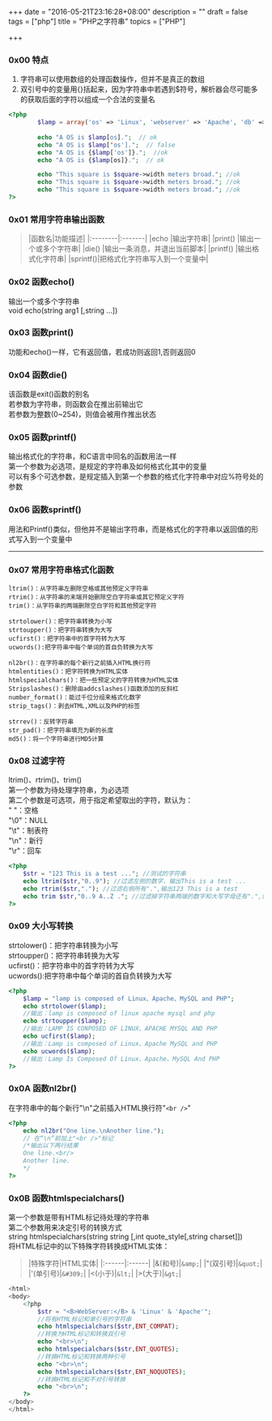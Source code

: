 +++
date = "2016-05-21T23:16:28+08:00"
description = ""
draft = false
tags = ["php"]
title = "PHP之字符串"
topics = ["PHP"]

+++

### 0x00 特点
1. 字符串可以使用数组的处理函数操作，但并不是真正的数组
2. 双引号中的变量用{}括起来，因为字符串中若遇到$符号，解析器会尽可能多的获取后面的字符以组成一个合法的变量名
```php
<?php
        $lamp = array('os' => 'Linux', 'webserver' => 'Apache', 'db' => 'Mysql', 'language' => 'PHP');
        
        echo "A OS is $lamp[os].";  // ok
        echo "A OS is $lamp['os'].";  // false
        echo "A OS is {$lamp['os']}.";  //ok
        echo "A OS is {$lamp[os]}.";  // ok

        echo "This square is $square->width meters broad."; //ok
        echo "This square is $square->width meters broad."; //ok
        echo "This square is $square->width meters broad."; //ok
?>
```

### 0x01 常用字符串输出函数

> |函数名|功能描述|
|:--------|:-------|
|echo     |输出字符串|
|print()  |输出一个或多个字符串|
|die()    |输出一条消息，并退出当前脚本|
|printf() |输出格式化字符串|
|sprintf()|把格式化字符串写入到一个变量中|


### 0x02 函数echo()
输出一个或多个字符串  
void echo(string arg1 [,string ...])

### 0x03 函数print()
功能和echo()一样，它有返回值，若成功则返回1,否则返回0

### 0x04 函数die()
该函数是exit()函数的别名  
若参数为字符串，则函数会在推出前输出它  
若参数为整数(0~254)，则值会被用作推出状态

### 0x05 函数printf()
输出格式化的字符串，和C语言中同名的函数用法一样  
第一个参数为必选项，是规定的字符串及如何格式化其中的变量  
可以有多个可选参数，是规定插入到第一个参数的格式化字符串中对应%符号处的参数

### 0x06 函数sprintf()
用法和Printf()类似，但他并不是输出字符串，而是格式化的字符串以返回值的形式写入到一个变量中

***

### 0x07 常用字符串格式化函数
    ltrim()：从字符串左删除空格或其他预定义字符串
    rtrim()：从字符串的末端开始删除空白字符串或其它预定义字符
    trim()：从字符串的两端删除空白字符和其他预定字符

    strtolower()：把字符串转换为小写
    strtoupper()：把字符串转换为大写
    ucfirst()：把字符串中的首字符转为大写
    ucwords():把字符串中每个单词的首自负转换为大写

    nl2br()：在字符串的每个新行之前插入HTML换行符
    htmlentities()：把字符转换为HTML实体
    htmlspecialchars()：把一些预定义的字符转换为HTML实体
    Stripslashes()：删除由addcslashes()函数添加的反斜杠
    number_format()：能过千位分组来格式化数字
    strip_tags()：剥去HTML,XML以及PHP的标签

    strrev()：反转字符串
    str_pad()：把字符串填充为新的长度
    md5()：将一个字符串进行MD5计算

### 0x08 过滤字符
ltrim()、rtrim()、trim()  
第一个参数为待处理字符串，为必选项  
第二个参数是可选项，用于指定希望取出的字符，默认为：  
" "：空格  
"\0"：NULL  
"\t"：制表符  
"\n"：新行  
"\r"：回车
```php
<?php
    $str = "123 This is a test ..."; //测试的字符串
    echo ltrim($str,"0..9"); //过滤左侧的数字，输出This is a test ...
    echo rtrim($str,"."); //过滤右侧所有".",输出123 This is a test
    echo trim $str,"0..9 A..Z ."; //过滤掉字符串两端的数字和大写字母还有".",输出:his is a test
?>
```

### 0x09 大小写转换
strtolower()：把字符串转换为小写  
strtoupper()：把字符串转换为大写  
ucfirst()：把字符串中的首字符转为大写  
ucwords():把字符串中每个单词的首自负转换为大写
```php
<?php
    $lamp = "lamp is composed of Linux、Apache、MySQL and PHP";
    echo strtolower($lamp);
    //输出：lamp is composed of linux apache mysql and php
    echo strtoupper($lamp);
    //输出：LAMP IS CONPOSED OF LINUX、APACHE MYSQL AND PHP
    echo ucfirst($lamp);
    //输出：Lamp is composed of Linux、Apache MySQL and PHP
    echo ucwords($lamp);
    //输出：Lamp Is Composed Of Linux、Apache、MySQL And PHP
?>
```

### 0x0A 函数nl2br()
在字符串中的每个新行"\n"之前插入HTML换行符"`<br />`"
```php
<?php
    echo nl2br("One line.\nAnother line.");
    // 在“\n”前加上"<br />"标记
    /*输出以下两行结果
    One line.<br/>
    Another line.
    */
?>
```

### 0x0B 函数htmlspecialchars()
第一个参数是带有HTML标记待处理的字符串  
第二个参数用来决定引号的转换方式  
string htmlspecialchars(string string [,int quote\_style[,string charset]])  
将HTML标记中的以下特殊字符转换成HTML实体：

> |特殊字符|HTML实体|
|:------|:------|
|&(和号)|`&amp;`|
|"(双引号)|`&quot;`|
|'(单引号)|`&#309;`|
|<(小于)|`&lt;`|
|>(大于)|`&gt;`|

```php
<html>
<body>
    <?php
        $str = "<B>WebServer:</B> & 'Linux' & 'Apache'";
        //将有HTML标记和单引号的字符串
        echo htmlspecialchars($str,ENT_COMPAT);
        //转换为HTML标记和转换双引号
        echo "<br>\n";
        echo htmlspecialchars($str,ENT_QUOTES);
        //转换HTML标记和转换两种引号
        echo "<br>\n";
        echo htmlspecialchars($str,ENT_NOQUOTES);
        //转换HTML标记和不对引号转换
        echo "<br>\n";
    ?>
</body>
</html>
```